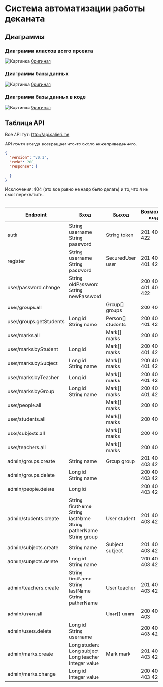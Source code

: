 # Система автоматизации работы деканата

## Диаграммы
### Диаграмма классов всего проекта
![Картинка](http://salieri.me/java/entire_Diagram.png)
[Оригинал](http://salieri.me/java/entire_Diagram.png)

### Диаграмма базы данных
![Картинка](http://salieri.me/java/DB_Diagram.png)
[Оригинал](http://salieri.me/java/DB_Diagram.png)

### Диаграмма базы данных в коде
![Картинка](http://salieri.me/java/entity_Diagram.png)
[Оригинал](http://salieri.me/java/entity_Diagram.png)

## Таблица API
Всё API тут: http://api.salieri.me

API *почти* всегда возвращает что-то около нижеприведенного.
```json
{
  "version": "v0.1",
  "code": 200,
  "response": {
    
  }
}
```
Исключения: 404 (это все равно не надо было делать) и то, что я не смог перехватить.
<br><br>

Endpoint | Вход | Выход | Возможные коды
----------|------|-------|----------------
auth | String username<br>String password | String token | 201 400 422
register | String username<br>String password | SecuredUser user | 201 400 401 422
user/password.change | String oldPassword<br>String newPassword | | 200 400 401 403 422
user/groups.all | | Group[] groups | 200 401
user/groups.getStudents | Long id<br>String name | Person[] students | 200 400 401 422
user/marks.all | | Mark[] marks | 200 401
user/marks.byStudent | Long id | Mark[] marks | 200 400 401 422
user/marks.bySubject | Long id<br>String name | Mark[] marks | 200 400 401 422
user/marks.byTeacher | Long id | Mark[] marks | 200 400 401 422
user/marks.byGroup | Long id<br>String name | Mark[] marks | 200 400 401 422
user/people.all | | Mark[] marks | 200 401
user/students.all | | Mark[] marks | 200 401
user/subjects.all | | Mark[] marks | 200 401
user/teachers.all | | Mark[] marks | 200 401
admin/groups.create | String name | Group group | 201 401 403 422
admin/groups.delete | Long id<br>String name | | 200 401 403 422
admin/people.delete | Long id | | 200 401 403 422
admin/students.create | String firstName<br>String lastName<br>String patherName<br>String group | User student | 201 401 403 422
admin/subjects.create | String name | Subject subject | 201 401 403 422
admin/subjects.delete | Long id<br>String name | | 200 401 403 422
admin/teachers.create | String firstName<br>String lastName<br>String patherName | User teacher | 201 401 403 422
admin/users.all | | User[] users | 200 401 403
admin/users.delete | Long id<br>String username | | 200 401 403 422
admin/marks.create | Long student<br>Long subject<br>Long teacher<br>Integer value | Mark mark | 201 401 403 422
admin/marks.change | Long id<br>Integer value | | 200 401 403 422
